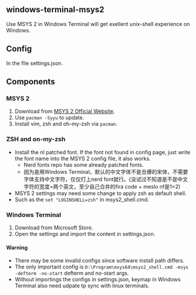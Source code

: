## windows-terminal-msys2
Use MSYS 2 in Windows Terminal will get exellent unix-shell experience on Windows.

## Config
In the file settings.json.

## Components
### MSYS 2
1. Download from [MSYS 2 Official Website](https://www.msys2.org/).
2. Use ``pacman -Syyu`` to update.
3. Install vim, zsh and oh-my-zsh via ``pacman``.

### ZSH and on-my-zsh
* Install the nl patched font. If the font not found in config page, just write the font name into the MSYS 2 config file, it also works.
  - Nerd fonts repo has some already patched fonts.
  - 因为是用Windows Terminal，默认的中文字体不是丑爆的宋体，不需要字体支持中文字符，仅仅打上nerd font就行。(没试过不知道是不是中文字符的宽度=两个英文，至少自己合并的fira code + meslo nf是1=2)
* MSYS 2 settings may need some change to apply zsh as default shell.
* Such as the ``set "LOGINSHELL=zsh"`` in msys2_shell.cmd.


### Windows Terminal
1. Download from Microsoft Store.
2. Open the settings and import the content in settings.json.
#### Warning
* There may be some invalid configs since software install path differs.
* The only important config is ``D:\Program\msys64\msys2_shell.cmd -msys -defterm -no-start`` defterm and no-start args.
* Without importings the configs in settings.json, keymap in Windows Terminal also need udpate tp sync with linux terminals.

